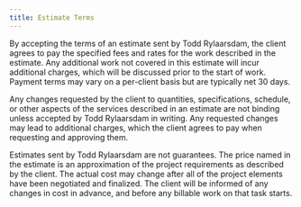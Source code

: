```yaml
---
title: Estimate Terms
---
```


By accepting the terms of an estimate sent by Todd Rylaarsdam, the client agrees to pay the specified fees and rates for the work described in the estimate. Any additional work not covered in this estimate will incur additional charges, which will be discussed prior to the start of work. Payment terms may vary on a per-client basis but are typically net 30 days.

Any changes requested by the client to quantities, specifications, schedule, or other aspects of the services described in an estimate are not binding unless accepted by Todd Rylaarsdam in writing. Any requested changes may lead to additional charges, which the client agrees to pay when requesting and approving them.

Estimates sent by Todd Rylaarsdam are not guarantees. The price named in the estimate is an approximation of the project requirements as described by the client. The actual cost may change after all of the project elements have been negotiated and finalized. The client will be informed of any changes in cost in advance, and before any billable work on that task starts.